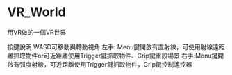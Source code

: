 # VR_World
用VR做的一個VR世界

按鍵說明
WASD可移動與轉動視角
左手: Menu鍵開啟有直射線，可使用射線遠距離抓取物件or可近距離使用Trigger鍵抓取物件、Grip鍵重設場景
右手:Menu鍵開啟有弧度射線，可近距離使用Trigger鍵抓取物件，Grip鍵控制遙控器
